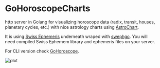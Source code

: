# GoHoroscopeCharts

http server in Golang for visualizing horoscope data (radix, transit, houses, planetary cycles, etc.) with nice astrology charts using [AstroChart](https://github.com/AstroDraw/AstroChart).

It is using [Swiss Ephemeris](https://www.astro.com/swisseph/swephprg.htm) underneath wraped with [swephgo](https://github.com/mshafiee/swephgo). You will need compiled Swiss Ephemem library and ephemeris files on your server.

For CLI version check [GoHoroscope](https://github.com/chew-z/GoHoroscope).

![plot](../images/horoscope.png)
